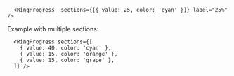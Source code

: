 ```tsx
  <RingProgress  sections={[{ value: 25, color: 'cyan' }]} label="25%" />
```

Example with multiple sections:
```tsx
  <RingProgress sections={[
    { value: 40, color: 'cyan' },
    { value: 15, color: 'orange' },
    { value: 15, color: 'grape' },
  ]} />
```
